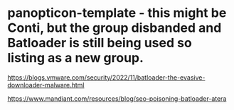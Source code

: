 # panopticon-template - this might be Conti, but the group disbanded and Batloader is still being used so listing as a new group.

https://blogs.vmware.com/security/2022/11/batloader-the-evasive-downloader-malware.html

https://www.mandiant.com/resources/blog/seo-poisoning-batloader-atera
